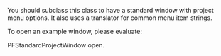 You should subclass this class to have a standard window with project menu options. It also uses a translator for common menu item strings.

To open an example window, please evaluate:

PFStandardProjectWindow open.

